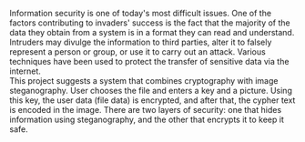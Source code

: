 Information security is one of today's most difficult issues. One of the  factors contributing to invaders' success is the fact that the majority of  the data they obtain from a system is in a format they can read and  understand. Intruders may divulge the information to third parties, alter it  to falsely represent a person or group, or use it to carry out an attack.  Various techniques have been used to protect the transfer of sensitive  data via the internet.  
 This project suggests a system that combines cryptography with  image steganography. User chooses the file and enters a key and a  picture. Using this key, the user data (file data) is encrypted, and after  that, the cypher text is encoded in the image. There are two layers of  security: one that hides information using steganography, and the other  that encrypts it to keep it safe. 
